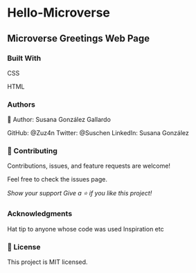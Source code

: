 
# Hello-Microverse
## Microverse Greetings Web Page

### Built With
CSS

HTML

### Authors
👤 Author: Susana González Gallardo

GitHub: @Zuz4n
Twitter: @Suschen
LinkedIn: Susana González

### 🤝 Contributing
Contributions, issues, and feature requests are welcome!

Feel free to check the issues page.

*_Show your support_*
*_Give a ⭐️ if you like this project!_*

### Acknowledgments
Hat tip to anyone whose code was used
Inspiration
etc

### 📝 License
This project is MIT licensed.

